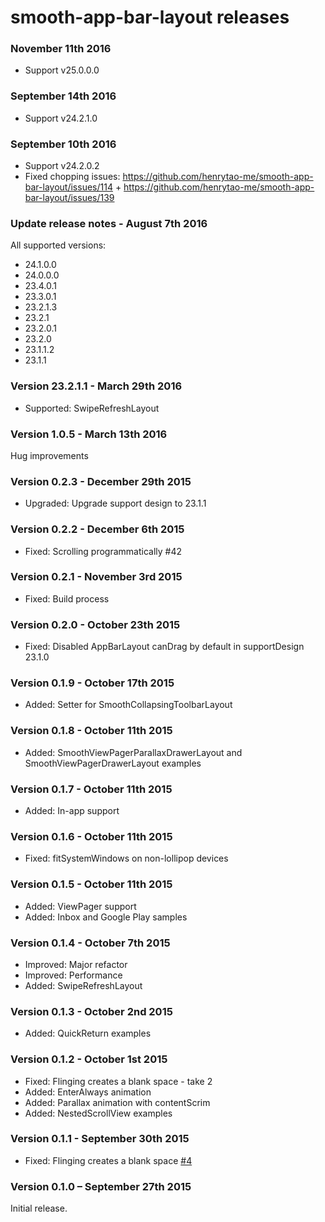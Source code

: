 # smooth-app-bar-layout releases #

### November 11th 2016 ###

- Support v25.0.0.0


### September 14th 2016 ###

- Support v24.2.1.0

### September 10th 2016 ###

- Support v24.2.0.2
- Fixed chopping issues: https://github.com/henrytao-me/smooth-app-bar-layout/issues/114 + https://github.com/henrytao-me/smooth-app-bar-layout/issues/139

### Update release notes - August 7th 2016 ###

All supported versions:
- 24.1.0.0
- 24.0.0.0
- 23.4.0.1
- 23.3.0.1
- 23.2.1.3
- 23.2.1
- 23.2.0.1
- 23.2.0
- 23.1.1.2
- 23.1.1

### Version 23.2.1.1 - March 29th 2016 ###

* Supported: SwipeRefreshLayout

### Version 1.0.5 - March 13th 2016 ###

Hug improvements

### Version 0.2.3 - December 29th 2015 ###

* Upgraded: Upgrade support design to 23.1.1


### Version 0.2.2 - December 6th 2015 ###

* Fixed: Scrolling programmatically #42


### Version 0.2.1 - November 3rd 2015 ###

* Fixed: Build process


### Version 0.2.0 - October 23th 2015 ###

* Fixed: Disabled AppBarLayout canDrag by default in supportDesign 23.1.0


### Version 0.1.9 - October 17th 2015 ###

* Added: Setter for SmoothCollapsingToolbarLayout


### Version 0.1.8 - October 11th 2015 ###

* Added: SmoothViewPagerParallaxDrawerLayout and SmoothViewPagerDrawerLayout examples


### Version 0.1.7 - October 11th 2015 ###

* Added: In-app support


### Version 0.1.6 - October 11th 2015 ###

* Fixed: fitSystemWindows on non-lollipop devices


### Version 0.1.5 - October 11th 2015 ###

* Added: ViewPager support
* Added: Inbox and Google Play samples


### Version 0.1.4 - October 7th 2015 ###

* Improved: Major refactor
* Improved: Performance
* Added: SwipeRefreshLayout


### Version 0.1.3 - October 2nd 2015 ###

* Added: QuickReturn examples


### Version 0.1.2 - October 1st 2015 ###

* Fixed: Flinging creates a blank space - take 2
* Added: EnterAlways animation
* Added: Parallax animation with contentScrim
* Added: NestedScrollView examples


### Version 0.1.1 - September 30th 2015 ####

* Fixed: Flinging creates a blank space [#4](https://github.com/henrytao-me/smooth-app-bar-layout/issues/4)


### Version 0.1.0 – September 27th 2015 ###

Initial release.
